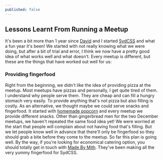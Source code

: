 ```yaml
---
published: false
---
```


## Lessons Learnt From Running a Meetup

It's been a bit more than 1 year since [David](http://twitter.com/dp_lewis) and I started [SydCSS](http://sydcss.com) and what a fun year it's been! We started with not really knowing what we were doing, but after a bit of trial and error, I think we now have a pretty good idea of what works well and what doesn't. Every meetup is different, but these are the things that have worked out well for us:

### Providing fingerfood
Right from the beginning, we didn't like the idea of providing pizza at the meetup. Most meetups have pizzas and personally, I get quite tired of them. I understand why people serve them. They are cheap and can fill a hungry stomach very easily. To provide anything that's not pizza but also filling is costly. As an alternative, we thought maybe we could serve snacks and fingerfood. It started with [homemade popcorn](http://fionachan.net/2013/10/first-sydcss.html) and every meetup we provide different snacks. Other than gingerbread men for the two December meetups, we haven't repeated the same food idea yet! We were worried at the start that people will complain about not having food that's filling. But we let people know well in advance that there'll only be fingerfood so they should grab a bite before they come to the meetup. So far this plan is going well. By the way, if you're looking for economical catering option, you should totally get in touch with [Made By Mith](https://www.facebook.com/madebymith). They've been making all the very yummy fingerfood for SydCSS. 

### 
